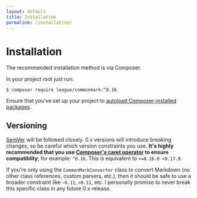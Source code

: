 ```yaml
---
layout: default
title: Installation
permalink: /installation/
---
```


# Installation

The recommended installation method is via Composer.

In your project root just run:

~~~shell
$ composer require league/commonmark:^0.16
~~~

Ensure that you’ve set up your project to [autoload Composer-installed packages](https://getcomposer.org/doc/00-intro.md#autoloading).

## Versioning

[SemVer](http://semver.org/) will be followed closely.  0.x versions will introduce breaking changes, so be careful which version constraints you use.  **It's highly recommended that you use [Composer's caret operator](https://getcomposer.org/doc/articles/versions.md#caret) to ensure compatiblity**; for example: `^0.16`.  This is equivalent to `>=0.16.0 <0.17.0`.

If you're only using the `CommonMarkConverter` class to convert Markdown (no other class references, custom parsers, etc.), then it should be safe to use a broader constraint like `~0.11`, `>0.11`, etc.  I personally promise to never break this specific class in any future 0.x release.
